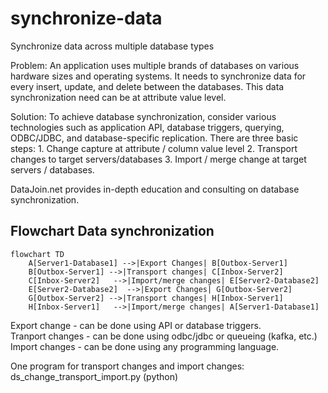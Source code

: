 # synchronize-data
 Synchronize data across multiple database types  

Problem: An application uses multiple brands of databases on various hardware sizes and operating systems. It needs to synchronize data for every insert, update, and delete between the databases. This data synchronization need can be at attribute value level.  

Solution: To achieve database synchronization, consider various technologies such as application API, database triggers, querying, ODBC/JDBC, and database-specific replication. There are three basic steps: 1. Change capture at attribute / column value level  2. Transport changes to target servers/databases 3. Import / merge change at target servers / databases.  

DataJoin.net provides in-depth education and consulting on database synchronization.  

## Flowchart  Data synchronization  
```mermaid  
flowchart TD  
    A[Server1-Database1] -->|Export Changes| B[Outbox-Server1]  
    B[Outbox-Server1] -->|Transport changes| C[Inbox-Server2]  
    C[Inbox-Server2]   -->|Import/merge changes| E[Server2-Database2] 
    E[Server2-Database2]  -->|Export Changes| G[Outbox-Server2]  
    G[Outbox-Server2] -->|Transport changes| H[Inbox-Server1]  
    H[Inbox-Server1]   -->|Import/merge changes| A[Server1-Database1] 
```  

Export change - can be done using API or database triggers.  
Tranport changes - can be done using odbc/jdbc or queueing (kafka, etc.)
Import changes - can be done using any programming language.

One program for transport changes and import changes: ds_change_transport_import.py (python)